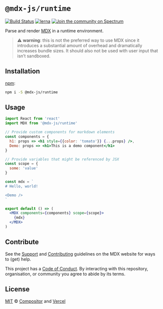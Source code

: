 # `@mdx-js/runtime`

[![Build Status][build-badge]][build]
[![lerna][lerna-badge]][lerna]
[![Join the community on Spectrum][spectrum-badge]][spectrum]

Parse and render [MDX][] in a runtime environment.

> :warning: **warning**: this is not the preferred way to use MDX since it
> introduces a substantial amount of overhead and dramatically increases
> bundle sizes.
> It should also not be used with user input that isn’t sandboxed.

## Installation

[npm][]:

```sh
npm i -S @mdx-js/runtime
```

## Usage

```jsx
import React from 'react'
import MDX from '@mdx-js/runtime'

// Provide custom components for markdown elements
const components = {
  h1: props => <h1 style={{color: 'tomato'}} {...props} />,
  Demo: props => <h1>This is a demo component</h1>
}

// Provide variables that might be referenced by JSX
const scope = {
  some: 'value'
}

const mdx = `
# Hello, world!

<Demo />
`

export default () => (
  <MDX components={components} scope={scope}>
    {mdx}
  </MDX>
)
```

## Contribute

See the [Support][] and [Contributing][] guidelines on the MDX website for ways
to (get) help.

This project has a [Code of Conduct][coc].
By interacting with this repository, organisation, or community you agree to
abide by its terms.

## License

[MIT][] © [Compositor][] and [Vercel][]

[build]: https://travis-ci.com/mdx-js/mdx
[build-badge]: https://travis-ci.com/mdx-js/mdx.svg?branch=master
[lerna]: https://lernajs.io/
[lerna-badge]: https://img.shields.io/badge/maintained%20with-lerna-cc00ff.svg
[spectrum]: https://spectrum.chat/mdx
[spectrum-badge]: https://withspectrum.github.io/badge/badge.svg
[contributing]: https://mdxjs.com/contributing
[support]: https://mdxjs.com/support
[coc]: https://github.com/mdx-js/.github/blob/master/code-of-conduct.md
[mit]: license
[compositor]: https://compositor.io
[vercel]: https://vercel.com
[mdx]: https://github.com/mdx-js/mdx
[npm]: https://docs.npmjs.com/cli/install
